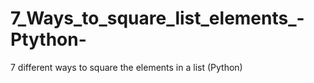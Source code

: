 # 7_Ways_to_square_list_elements_-Ptython-
7  different ways to square the elements in a list (Python)
